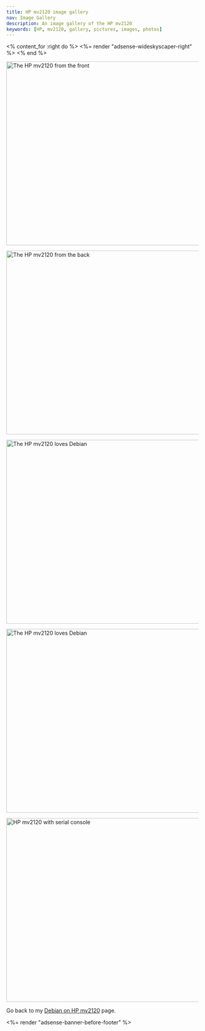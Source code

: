 ```yaml
---
title: HP mv2120 image gallery
nav: Image Gallery
description: An image gallery of the HP mv2120
keywords: [HP, mv2120, gallery, pictures, images, photos]
---
```


<% content_for :right do %>
<%= render "adsense-wideskyscaper-right" %>
<% end %>

<p>
<a href = "../images/img_0001.jpg">
<img src = "../images/img_0001s.jpg" class="border" alt = "The HP mv2120 from the front" width="640" height="480" />
</a>
</p>

<p>
<a href = "../images/img_0002.jpg">
<img src = "../images/img_0002s.jpg" class="border" alt = "The HP mv2120 from the back" width="640" height="480" />
</a>
</p>

<p>
<a href = "../images/img_0101.jpg">
<img src = "../images/img_0101s.jpg" class="border" alt = "The HP mv2120 loves Debian" width="640" height="480" />
</a>
</p>

<p>
<a href = "../images/img_0102.jpg">
<img src = "../images/img_0102s.jpg" class="border" alt = "The HP mv2120 loves Debian" width="640" height="480" />
</a>
</p>

<p>
<a href = "../images/img_0201.jpg">
<img src = "../images/img_0201s.jpg" class="border" alt = "HP mv2120 with serial console" width="640" height="480" />
</a>
</p>

Go back to my <a href = "..">Debian on HP mv2120</a> page.

<div class="bbf">
<%= render "adsense-banner-before-footer" %>
</div>

